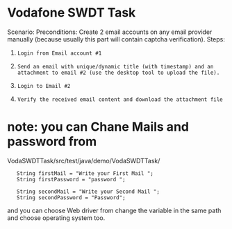 # Vodafone SWDT Task
  Scenario:  Preconditions: 
Create 2 email accounts on any email provider manually (because usually this part will contain captcha verification). 
 Steps: 
1.     Login from Email account #1  
2.     Send an email with unique/dynamic title (with timestamp) and an attachment to email #2 (use the desktop tool to upload the file).  
3.     Login to Email #2 
4.     Verify the received email content and download the attachment file  

# note: you can Chane Mails and password from 
VodaSWDTTask/src/test/java/demo/VodaSWDTTask/
 ```
	String firstMail = "Write your First Mail ";
	String firstPassword = "password ";

	String secondMail = "Write your Second Mail "; 
	String secondPassword = "Password"; 
 ```
and you can choose Web driver from change the variable in the same path and choose operating system too.
